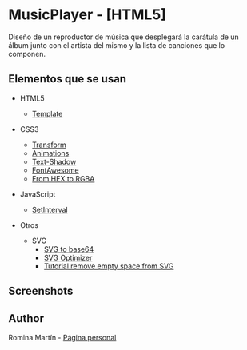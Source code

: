 # MusicPlayer - [HTML5]

Diseño de un reproductor de música que desplegará la carátula de un álbum junto con el artista del mismo y la lista de canciones que lo componen.

## Elementos que se usan

- HTML5
    - [Template](https://developer.mozilla.org/es/docs/Web/HTML/Element/template)

- CSS3
    - [Transform](https://developer.mozilla.org/es/docs/Web/CSS/transform)
    - [Animations](https://developer.mozilla.org/en-US/docs/Web/CSS/animation)
    - [Text-Shadow](https://developer.mozilla.org/es/docs/Web/CSS/text-shadow)
    - [FontAwesome](http://fontawesome.io/)
    - [From HEX to RGBA](http://hex2rgba.devoth.com/)

- JavaScript
    - [SetInterval](https://developer.mozilla.org/en-US/docs/Web/API/WindowTimers/setInterval)
- Otros
    - SVG
        - [SVG to base64](https://www.base64-image.de/)
        - [SVG Optimizer](https://jakearchibald.github.io/svgomg/)
        - [Tutorial remove empty space from SVG](https://www.grobmeier.de/remove-white-space-from-svg-30102015.html)


## Screenshots

<!-- TODO -->

## Author
Romina Martín - [Página personal](https://github.com/RominaMartin/RominaMartin.github.io)